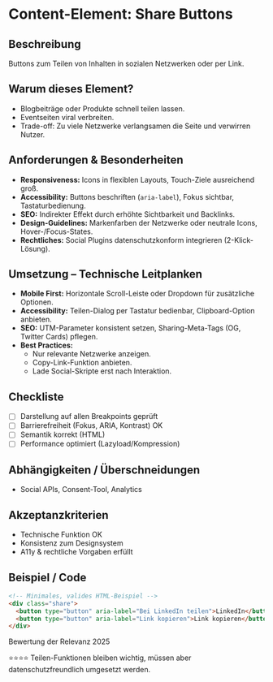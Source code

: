 # Content-Element: Share Buttons

## Beschreibung
Buttons zum Teilen von Inhalten in sozialen Netzwerken oder per Link.

## Warum dieses Element?
- Blogbeiträge oder Produkte schnell teilen lassen.
- Eventseiten viral verbreiten.
- Trade-off: Zu viele Netzwerke verlangsamen die Seite und verwirren Nutzer.

## Anforderungen & Besonderheiten
- **Responsiveness:** Icons in flexiblen Layouts, Touch-Ziele ausreichend groß.
- **Accessibility:** Buttons beschriften (`aria-label`), Fokus sichtbar, Tastaturbedienung.
- **SEO:** Indirekter Effekt durch erhöhte Sichtbarkeit und Backlinks.
- **Design-Guidelines:** Markenfarben der Netzwerke oder neutrale Icons, Hover-/Focus-States.
- **Rechtliches:** Social Plugins datenschutzkonform integrieren (2-Klick-Lösung).

## Umsetzung – Technische Leitplanken
- **Mobile First:** Horizontale Scroll-Leiste oder Dropdown für zusätzliche Optionen.
- **Accessibility:** Teilen-Dialog per Tastatur bedienbar, Clipboard-Option anbieten.
- **SEO:** UTM-Parameter konsistent setzen, Sharing-Meta-Tags (OG, Twitter Cards) pflegen.
- **Best Practices:**
  - Nur relevante Netzwerke anzeigen.
  - Copy-Link-Funktion anbieten.
  - Lade Social-Skripte erst nach Interaktion.

## Checkliste
- [ ] Darstellung auf allen Breakpoints geprüft
- [ ] Barrierefreiheit (Fokus, ARIA, Kontrast) OK
- [ ] Semantik korrekt (HTML)
- [ ] Performance optimiert (Lazyload/Kompression)

## Abhängigkeiten / Überschneidungen
- Social APIs, Consent-Tool, Analytics

## Akzeptanzkriterien
- Technische Funktion OK
- Konsistenz zum Designsystem
- A11y & rechtliche Vorgaben erfüllt

## Beispiel / Code
```html
<!-- Minimales, valides HTML-Beispiel -->
<div class="share">
  <button type="button" aria-label="Bei LinkedIn teilen">LinkedIn</button>
  <button type="button" aria-label="Link kopieren">Link kopieren</button>
</div>
```

Bewertung der Relevanz 2025

⭐⭐⭐⭐ Teilen-Funktionen bleiben wichtig, müssen aber datenschutzfreundlich umgesetzt werden.
